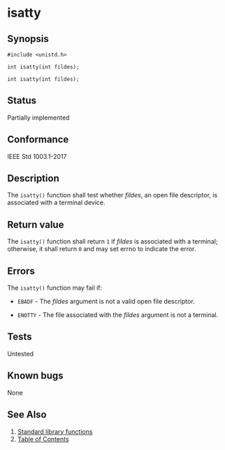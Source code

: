 # isatty

## Synopsis

`#include <unistd.h>`

`int isatty(int fildes);`

`int isatty(int fildes);`

## Status

Partially implemented

## Conformance

IEEE Std 1003.1-2017

## Description

The `isatty()` function shall test whether _fildes_, an open file descriptor, is associated with a terminal
device.

## Return value

The `isatty()` function shall return `1` if _fildes_ is associated with a terminal; otherwise, it shall return `0` and
may set errno to indicate the error.

## Errors

The `isatty()` function may fail if:

* `EBADF` - The _fildes_ argument is not a valid open file descriptor.

* `ENOTTY` - The file associated with the _fildes_ argument is not a terminal.

## Tests

Untested

## Known bugs

None

## See Also

1. [Standard library functions](../README.md)
2. [Table of Contents](../../../README.md)
